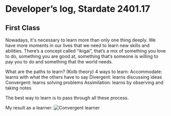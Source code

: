 # Developer’s log, Stardate 2401.17

## First Class

Nowadays, it's necessary to learn more than only one thing deeply. We have more moments in our lives that we need to learn new skills and abilities. There’s a concept called “ikigai”, that’s a mix of something you love to do, something you are good at, something that’s someone is willing to pay you to do and something that the world needs.

What are the paths to learn? (Kolb theory)
4 ways to learn:
Accommodate: learns with what the others have to say
Divergent: learns discussing ideas
Convergent: learns solving problems
Assimilation: learns by observing and taking notes

The best way to learn is to pass through all these process.

My result as a learner:
![Convergent learner](blob:null/9a726c15-27dc-41df-bfdd-c33fc952196e)